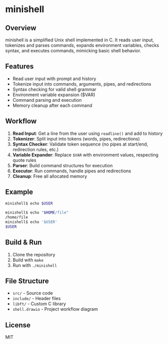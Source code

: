 # minishell

## Overview
minishell is a simplified Unix shell implemented in C. It reads user input, tokenizes and parses commands, expands environment variables, checks syntax, and executes commands, mimicking basic shell behavior.

## Features
- Read user input with prompt and history
- Tokenize input into commands, arguments, pipes, and redirections
- Syntax checking for valid shell grammar
- Environment variable expansion ($VAR)
- Command parsing and execution
- Memory cleanup after each command

## Workflow
1. **Read Input**: Get a line from the user using `readline()` and add to history
2. **Tokenizer**: Split input into tokens (words, pipes, redirections)
3. **Syntax Checker**: Validate token sequence (no pipes at start/end, redirection rules, etc.)
4. **Variable Expander**: Replace `$VAR` with environment values, respecting quote rules
5. **Parser**: Build command structures for execution
6. **Executor**: Run commands, handle pipes and redirections
7. **Cleanup**: Free all allocated memory

## Example
```sh
minishell$ echo $USER

minishell$ echo "$HOME/file"
/home/file
minishell$ echo '$USER'
$USER
```

## Build & Run
1. Clone the repository
2. Build with `make`
3. Run with `./minishell`

## File Structure
- `src/` - Source code
- `include/` - Header files
- `libft/` - Custom C library
- `shell.drawio` - Project workflow diagram

## License
MIT